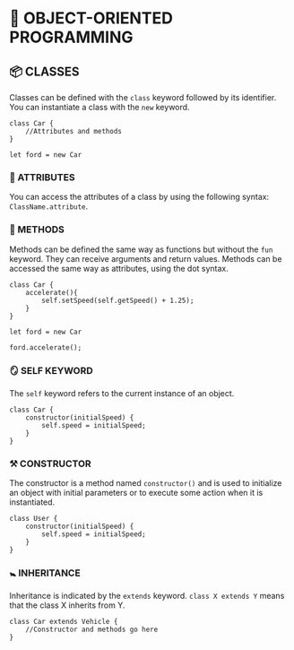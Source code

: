 # 🏀 OBJECT-ORIENTED PROGRAMMING

## 📦 CLASSES

Classes can be defined with the `class` keyword followed by its identifier. You can instantiate a class with the `new` keyword.

```tsx
class Car {
	//Attributes and methods 
}

let ford = new Car
```

### 🔧 ATTRIBUTES

You can access the attributes of a class by using the following syntax: `ClassName.attribute`.

### 🔧 METHODS

Methods can be defined the same way as functions but without the `fun` keyword. They can receive arguments and return values. Methods can be accessed the same way as attributes, using the dot syntax.

```tsx
class Car {
	accelerate(){
		self.setSpeed(self.getSpeed() + 1.25);
	}
}

let ford = new Car

ford.accelerate();
```

### 🪞 SELF KEYWORD

The `self` keyword refers to the current instance of an object.

```tsx
class Car {
	constructor(initialSpeed) {
		self.speed = initialSpeed;
	}
}
```

### ⚒️ CONSTRUCTOR

The constructor is a method named `constructor()` and is used to initialize an object with initial parameters or to execute some action when it is instantiated.

```tsx
class User {
	constructor(initialSpeed) {
		self.speed = initialSpeed;
	}
}
```

### 🚼 INHERITANCE

Inheritance is indicated by the `extends` keyword. `class X extends Y` means that the class X inherits from Y.

```tsx
class Car extends Vehicle {
	//Constructor and methods go here
}
```